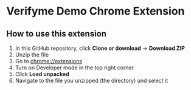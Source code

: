 # Verifyme Demo Chrome Extension

## How to use this extension

1. In this GitHub repository, click **Clone or download** -> **Download ZIP**
2. Unzip the file
3. Go to <chrome://extensions>
4. Turn on Developer mode in the top right corner
5. Click **Load unpacked**
6. Navigate to the file you unzipped (the directory) und select it
